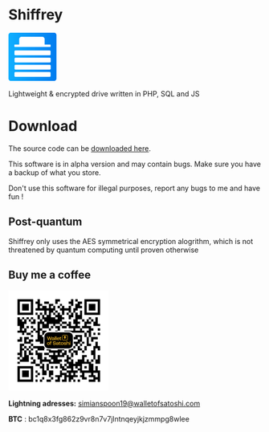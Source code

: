 # Shiffrey
![Shiffrey icon](https://github.com/SultanRancho/Shiffrey/blob/main/content/favicon.png?raw=true)

Lightweight &amp; encrypted drive written in PHP, SQL and JS

# Download
The source code can be [downloaded here](https://github.com/SultanRancho/Shiffrey/releases/).

This software is in alpha version and may contain bugs. Make sure you have a backup of what you store.

Don't use this software for illegal purposes, report any bugs to me and have fun !

## Post-quantum
Shiffrey only uses the AES symmetrical encryption alogrithm, which is not threatened by quantum computing until proven otherwise

## Buy me a coffee
![Wallet of satoshi](https://github.com/SultanRancho/Shiffrey/blob/main/content/donate.png?raw=true)

**Lightning adresses:** simianspoon19@walletofsatoshi.com

**BTC** : bc1q8x3fg862z9vr8n7v7jlntnqeyjkjzmmpg8wlee

